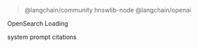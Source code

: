


>@langchain/community hnswlib-node @langchain/openai



OpenSearch
Loading

system prompt
citations


